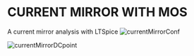 # CURRENT MIRROR WITH MOS
A current mirror analysis with LTSpice
![currentMirrorConf](https://github.com/timiabayomi/current-mirror/assets/168369397/baebf656-4d6b-4ccc-be26-4423366ba6b0)

![currentMirrorDCpoint](https://github.com/timiabayomi/current-mirror/assets/168369397/98b48bbe-ac3d-4af4-ba24-05f3f625824a)
